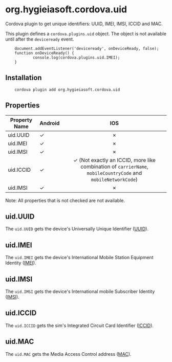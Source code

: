 # org.hygieiasoft.cordova.uid
Cordova plugin to get unique identifiers: UUID, IMEI, IMSI, ICCID and MAC.

This plugin defines a `cordova.plugins.uid` object.
The object is not available until after the `deviceready` event.

		document.addEventListener('deviceready', onDeviceReady, false);
		function onDeviceReady() {
				console.log(cordova.plugins.uid.IMEI);
		}

## Installation
		cordova plugin add org.hygieiasoft.cordova.uid

## Properties

| Property Name | Android |                                                       IOS                                                      |
|---------------|---------|:--------------------------------------------------------------------------------------------------------------:|
| uid.UUID          |    ✓    |                                                        ✗                                                       |
| uid.IMEI          |    ✓    |                                                        ✗                                                       |
| uid.IMSI          |    ✓    |                                                        ✗                                                       |
| uid.ICCID         |    ✓    | ✓ (Not exactly an ICCID, more like combination of  `carrierName`, `mobileCountryCode` and `mobileNetworkCode`) |
| uid.IMSI          |    ✓    |                                                        ✗                                                       |

Note: All properties that is not checked are not available.

## uid.UUID
The `uid.UUID` gets the device's Universally Unique Identifier ([UUID](http://en.wikipedia.org/wiki/Universally_Unique_Identifier)).

## uid.IMEI
The `uid.IMEI` gets the device's International Mobile Station Equipment Identity ([IMEI](http://en.wikipedia.org/wiki/International_Mobile_Station_Equipment_Identity)).

## uid.IMSI
The `uid.IMSI` gets the device's International mobile Subscriber Identity ([IMSI](http://en.wikipedia.org/wiki/International_mobile_subscriber_identity)).

## uid.ICCID
The `uid.ICCID` gets the sim's Integrated Circuit Card Identifier ([ICCID](http://en.wikipedia.org/wiki/Subscriber_identity_module#ICCID)).

## uid.MAC
The `uid.MAC` gets the Media Access Control address ([MAC](http://en.wikipedia.org/wiki/MAC_address)).
